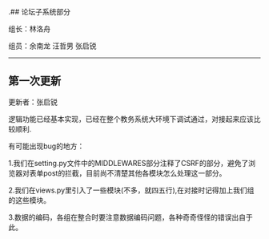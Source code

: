 .## 论坛子系统部分

组长：林洛舟

组员：余南龙 汪哲男 张启锐

___

## 第一次更新

更新者：张启锐

逻辑功能已经基本实现，已经在整个教务系统大环境下调试通过，对接起来应该比较顺利.

有可能出现bug的地方：

1.我们在setting.py文件中的MIDDLEWARES部分注释了CSRF的部分，避免了浏览器对表单post的拦截，目前尚不清楚其他各模块怎么处理这一部分。

2.我们在views.py里引入了一些模块(不多，就四五行),在对接时记得加上我们组的这些模块。

3.数据的编码，各组在整合时要注意数据编码问题，各种奇奇怪怪的错误出自于此。

